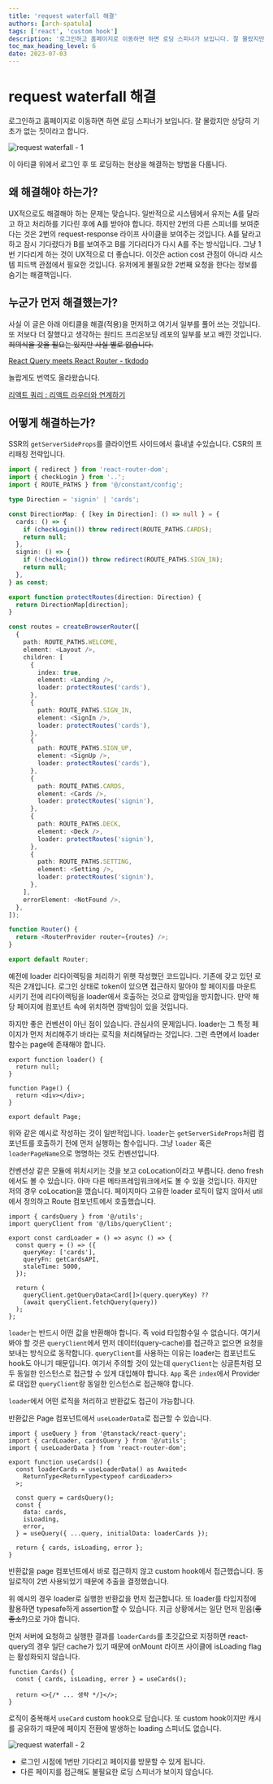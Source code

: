 ```yaml
---
title: 'request waterfall 해결'
authors: [arch-spatula]
tags: ['react', 'custom hook']
description: '로그인하고 홈페이지로 이동하면 하면 로딩 스피너가 보입니다. 잘 몰랐지만 상당히 기초가 없는 짓이라고 합니다.'
toc_max_heading_level: 6
date: 2023-07-03
---
```


# request waterfall 해결

로그인하고 홈페이지로 이동하면 하면 로딩 스피너가 보입니다. 잘 몰랐지만 상당히 기초가 없는 짓이라고 합니다.

<!--truncate-->

![request waterfall - 1](https://user-images.githubusercontent.com/84452145/252219174-765f2a02-48cf-41d3-9dd5-cdc6181f4ab7.gif)

이 아티클 위에서 로그인 후 또 로딩하는 현상을 해결하는 방법을 다룹니다.

## 왜 해결해야 하는가?

UX적으로도 해결해야 하는 문제는 맞습니다. 일반적으로 시스템에서 유저는 A를 달라고 하고 처리하를 기다린 후에 A를 받아야 합니다. 하지만 2번의 다른 스피너를 보여준 다는 것은 2번의 request-response 라이프 사이클을 보여주는 것입니다. A를 달라고 하고 잠시 기다렸다가 B를 보여주고 B를 기다리다가 다시 A를 주는 방식입니다. 그냥 1번 기다리게 하는 것이 UX적으로 더 좋습니다. 이것은 action cost 관점이 아니라 시스템 피드백 관점에서 필요한 것입니다. 유저에게 불필요한 2번째 요청을 한다는 정보를 숨기는 해결책입니다.

## 누군가 먼저 해결했는가?

사실 이 글은 아래 아티클을 해결(적용)을 먼저하고 여기서 일부를 풀어 쓰는 것입니다. 또 저보다 더 잘했다고 생각하는 원티드 프리온보딩 레포의 일부를 보고 배낀 것입니다. ~~죄의식을 갖을 필요는 있지만 사실 별로 없습니다.~~

[React Query meets React Router - tkdodo](https://tkdodo.eu/blog/react-query-meets-react-router)

놀랍게도 번역도 올라왔습니다.

[리액트 쿼리 : 리액트 라우터와 연계하기](https://itchallenger.tistory.com/719)

## 어떻게 해결하는가?

SSR의 `getServerSideProps`를 클라이언트 사이드에서 흉내낼 수있습니다. CSR의 프리패칭 전략입니다.

```ts title="ProtectRoutes.ts"
import { redirect } from 'react-router-dom';
import { checkLogin } from '..';
import { ROUTE_PATHS } from '@/constant/config';

type Direction = 'signin' | 'cards';

const DirectionMap: { [key in Direction]: () => null } = {
  cards: () => {
    if (checkLogin()) throw redirect(ROUTE_PATHS.CARDS);
    return null;
  },
  signin: () => {
    if (!checkLogin()) throw redirect(ROUTE_PATHS.SIGN_IN);
    return null;
  },
} as const;

export function protectRoutes(direction: Direction) {
  return DirectionMap[direction];
}
```

```ts title="route.ts"
const routes = createBrowserRouter([
  {
    path: ROUTE_PATHS.WELCOME,
    element: <Layout />,
    children: [
      {
        index: true,
        element: <Landing />,
        loader: protectRoutes('cards'),
      },
      {
        path: ROUTE_PATHS.SIGN_IN,
        element: <SignIn />,
        loader: protectRoutes('cards'),
      },
      {
        path: ROUTE_PATHS.SIGN_UP,
        element: <SignUp />,
        loader: protectRoutes('cards'),
      },
      {
        path: ROUTE_PATHS.CARDS,
        element: <Cards />,
        loader: protectRoutes('signin'),
      },
      {
        path: ROUTE_PATHS.DECK,
        element: <Deck />,
        loader: protectRoutes('signin'),
      },
      {
        path: ROUTE_PATHS.SETTING,
        element: <Setting />,
        loader: protectRoutes('signin'),
      },
    ],
    errorElement: <NotFound />,
  },
]);

function Router() {
  return <RouterProvider router={routes} />;
}

export default Router;
```

예전에 loader 리다이렉팅을 처리하기 위햇 작성했던 코드입니다. 기존에 갖고 있던 로직은 2개입니다. 로그인 상태로 token이 있으면 접근하지 말아야 할 페이지를 마운트 시키기 전에 리다이렉팅을 loader에서 호출하는 것으로 깜박임을 방지합니다. 만약 해당 페이지에 컴포넌트 속에 위치하면 깜박임이 있을 것입니다.

하지만 좋은 컨벤션이 아닌 점이 있습니다. 관심사의 문제입니다. loader는 그 특정 페이지가 먼저 처리해주기 바라는 로직을 처리해달라는 것입니다. 그런 측면에서 loader 함수는 page에 존재해야 합니다.

```tsx title="Page.tsx"
export function loader() {
  return null;
}

function Page() {
  return <div></div>;
}

export default Page;
```

위와 같은 예시로 작성하는 것이 일반적입니다. `loader`는 `getServerSideProps`처럼 컴포넌트를 호출하기 전에 먼저 실행하는 함수입니다. 그냥 `loader` 혹은 `loaderPageName`으로 명명하는 것도 컨벤션입니다.

컨벤션상 같은 모듈에 위치시키는 것을 보고 coLocation이라고 부릅니다. deno fresh에서도 볼 수 있습니다. 아마 다른 메타프레임워크에서도 볼 수 있을 것입니다. 하지만 저의 경우 coLocation을 깼습니다. 페이지마다 고유한 loader 로직이 많지 않아서 util에서 정의하고 Route 컴포넌트에서 호출했습니다.

```tsx title="cardLoader"
import { cardsQuery } from '@/utils';
import queryClient from '@/libs/queryClient';

export const cardLoader = () => async () => {
  const query = () => ({
    queryKey: ['cards'],
    queryFn: getCardsAPI,
    staleTime: 5000,
  });

  return (
    queryClient.getQueryData<Card[]>(query.queryKey) ??
    (await queryClient.fetchQuery(query))
  );
};
```

`loader`는 반드시 어떤 값을 반환해야 합니다. 즉 void 타입함수일 수 없습니다. 여기서 봐야 할 것은 `queryClient`에서 먼저 데이터(query-cache)를 접근하고 없으면 요청을 보내는 방식으로 동작합니다. `queryClient`를 사용하는 이유는 loader는 컴포넌트도 hook도 아니기 때문입니다. 여기서 주의할 것이 있는데 `queryClient`는 싱글튼처럼 모두 동일한 인스턴스로 접근할 수 있게 대입해야 합니다. `App` 혹은 `index`에서 Provider로 대입한 `queryClient`랑 동일한 인스턴스로 접근해야 합니다.

`loader`에서 어떤 로직을 처리하고 반환값도 접근이 가능합니다.

반환값은 Page 컴포넌트에서 `useLoaderData`로 접근할 수 있습니다.

```tsx
import { useQuery } from '@tanstack/react-query';
import { cardLoader, cardsQuery } from '@/utils';
import { useLoaderData } from 'react-router-dom';

export function useCards() {
  const loaderCards = useLoaderData() as Awaited<
    ReturnType<ReturnType<typeof cardLoader>>
  >;

  const query = cardsQuery();
  const {
    data: cards,
    isLoading,
    error,
  } = useQuery({ ...query, initialData: loaderCards });

  return { cards, isLoading, error };
}
```

반환값을 page 컴포넌트에서 바로 접근하지 않고 custom hook에서 접근했습니다. 동일로직이 2번 사용되었기 때문에 추출을 결정했습니다.

위 예시의 경우 loader로 실행한 반환값을 먼저 접근합니다. 또 loader를 타입지정에 활용하면 typesafe하게 assertion할 수 있습니다. 지금 상황에서는 일단 먼저 믿음(~~좋좋소?~~)으로 가야 합니다.

먼저 서버에 요청하고 실행한 결과를 `loaderCards`를 초깃값으로 지정하면 react-query의 경우 일단 cache가 있기 때문에 onMount 라이프 사이클에 isLoading flag는 활성화되지 않습니다.

```tsx
function Cards() {
  const { cards, isLoading, error } = useCards();

  return <>{/* ... 생략 */}</>;
}
```

로직이 중복해서 `useCard` custom hook으로 담습니다. 또 custom hook이지만 캐시를 공유하기 때문에 페이지 전환에 발생하는 loading 스피너도 없습니다.

![request waterfall - 2](https://user-images.githubusercontent.com/84452145/252223625-04292074-2754-46c6-9ec3-6038689a7c1b.gif)

- 로그인 시점에 1번만 기다리고 페이지를 방문할 수 있게 됩니다.
- 다른 페이지를 접근해도 불필요한 로딩 스피너가 보이지 않습니다.
